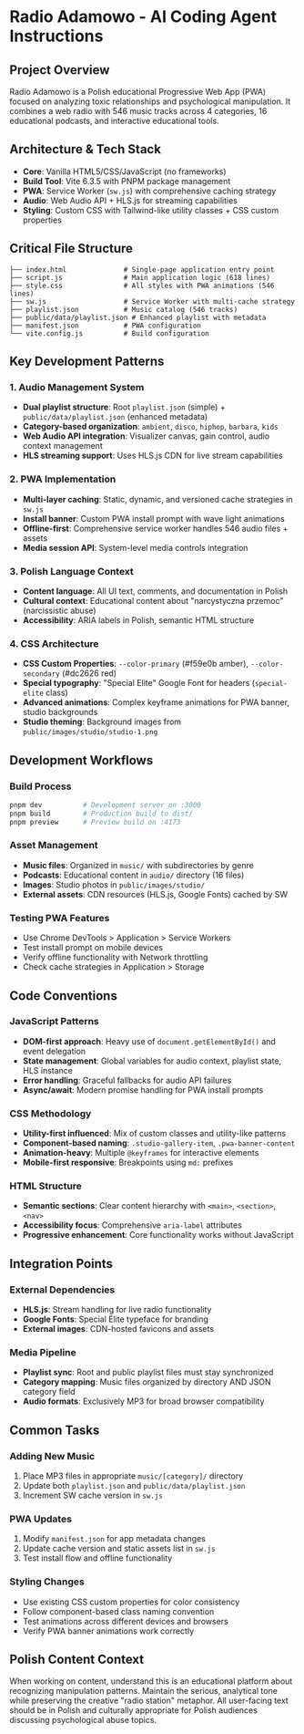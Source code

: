 # Radio Adamowo - AI Coding Agent Instructions

## Project Overview

Radio Adamowo is a Polish educational Progressive Web App (PWA) focused on analyzing toxic relationships and psychological manipulation. It combines a web radio with 546 music tracks across 4 categories, 16 educational podcasts, and interactive educational tools.

## Architecture & Tech Stack

- **Core**: Vanilla HTML5/CSS/JavaScript (no frameworks)
- **Build Tool**: Vite 6.3.5 with PNPM package management
- **PWA**: Service Worker (`sw.js`) with comprehensive caching strategy
- **Audio**: Web Audio API + HLS.js for streaming capabilities
- **Styling**: Custom CSS with Tailwind-like utility classes + CSS custom properties

## Critical File Structure

```
├── index.html              # Single-page application entry point
├── script.js               # Main application logic (618 lines)
├── style.css               # All styles with PWA animations (546 lines)
├── sw.js                   # Service Worker with multi-cache strategy
├── playlist.json           # Music catalog (546 tracks)
├── public/data/playlist.json # Enhanced playlist with metadata
├── manifest.json           # PWA configuration
└── vite.config.js          # Build configuration
```

## Key Development Patterns

### 1. Audio Management System
- **Dual playlist structure**: Root `playlist.json` (simple) + `public/data/playlist.json` (enhanced metadata)
- **Category-based organization**: `ambient`, `disco`, `hiphop`, `barbara`, `kids`
- **Web Audio API integration**: Visualizer canvas, gain control, audio context management
- **HLS streaming support**: Uses HLS.js CDN for live stream capabilities

### 2. PWA Implementation
- **Multi-layer caching**: Static, dynamic, and versioned cache strategies in `sw.js`
- **Install banner**: Custom PWA install prompt with wave light animations
- **Offline-first**: Comprehensive service worker handles 546 audio files + assets
- **Media session API**: System-level media controls integration

### 3. Polish Language Context
- **Content language**: All UI text, comments, and documentation in Polish
- **Cultural context**: Educational content about "narcystyczna przemoc" (narcissistic abuse)
- **Accessibility**: ARIA labels in Polish, semantic HTML structure

### 4. CSS Architecture
- **CSS Custom Properties**: `--color-primary` (#f59e0b amber), `--color-secondary` (#dc2626 red)
- **Special typography**: "Special Elite" Google Font for headers (`special-elite` class)
- **Advanced animations**: Complex keyframe animations for PWA banner, studio backgrounds
- **Studio theming**: Background images from `public/images/studio/studio-1.png`

## Development Workflows

### Build Process
```bash
pnpm dev          # Development server on :3000
pnpm build        # Production build to dist/
pnpm preview      # Preview build on :4173
```

### Asset Management
- **Music files**: Organized in `music/` with subdirectories by genre
- **Podcasts**: Educational content in `audio/` directory (16 files)
- **Images**: Studio photos in `public/images/studio/`
- **External assets**: CDN resources (HLS.js, Google Fonts) cached by SW

### Testing PWA Features
- Use Chrome DevTools > Application > Service Workers
- Test install prompt on mobile devices
- Verify offline functionality with Network throttling
- Check cache strategies in Application > Storage

## Code Conventions

### JavaScript Patterns
- **DOM-first approach**: Heavy use of `document.getElementById()` and event delegation
- **State management**: Global variables for audio context, playlist state, HLS instance
- **Error handling**: Graceful fallbacks for audio API failures
- **Async/await**: Modern promise handling for PWA install prompts

### CSS Methodology
- **Utility-first influenced**: Mix of custom classes and utility-like patterns
- **Component-based naming**: `.studio-gallery-item`, `.pwa-banner-content`
- **Animation-heavy**: Multiple `@keyframes` for interactive elements
- **Mobile-first responsive**: Breakpoints using `md:` prefixes

### HTML Structure
- **Semantic sections**: Clear content hierarchy with `<main>`, `<section>`, `<nav>`
- **Accessibility focus**: Comprehensive `aria-label` attributes
- **Progressive enhancement**: Core functionality works without JavaScript

## Integration Points

### External Dependencies
- **HLS.js**: Stream handling for live radio functionality
- **Google Fonts**: Special Elite typeface for branding
- **External images**: CDN-hosted favicons and assets

### Media Pipeline
- **Playlist sync**: Root and public playlist files must stay synchronized
- **Category mapping**: Music files organized by directory AND JSON category field
- **Audio formats**: Exclusively MP3 for broad browser compatibility

## Common Tasks

### Adding New Music
1. Place MP3 files in appropriate `music/[category]/` directory
2. Update both `playlist.json` and `public/data/playlist.json`
3. Increment SW cache version in `sw.js`

### PWA Updates
1. Modify `manifest.json` for app metadata changes
2. Update cache version and static assets list in `sw.js`
3. Test install flow and offline functionality

### Styling Changes
- Use existing CSS custom properties for color consistency
- Follow component-based class naming convention
- Test animations across different devices and browsers
- Verify PWA banner animations work correctly

## Polish Content Context

When working on content, understand this is an educational platform about recognizing manipulation patterns. Maintain the serious, analytical tone while preserving the creative "radio station" metaphor. All user-facing text should be in Polish and culturally appropriate for Polish audiences discussing psychological abuse topics.
